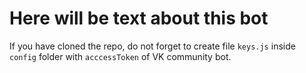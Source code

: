 # Here will be text about this bot

If you have cloned the repo, do not forget to create file `keys.js` inside `config` folder with `acccessToken` of VK community bot.